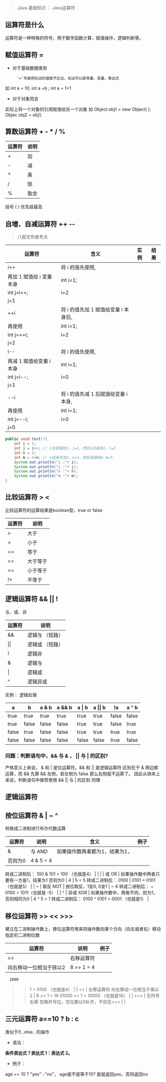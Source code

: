 > Java 基础知识 ： Java运算符

## 运算符是什么
运算符是一种特殊的符号，用于数学函数计算，赋值操作，逻辑判断等。
## 赋值运算符 = 

- 对于基础数据类型

    	'='号是把右边的值赋予左边，右边可以是常量，变量，表达式
如 int a = 10; int a =b ; int a = 1+1

- 对于对象而言

实际上将一个对象的引用赋值给另一个对象
如 Object obj1 = new Object( );  Objec obj2 = obj1;
## 算数运算符 + - * / %
| **运算符** | **说明** |
| --- | --- |
| + | 加 |
| - | 减 |
| * | 乘 |
| / | 除 |
| % | 取余 |

括号 ( ) 优先级最高
## 自增、自减运算符 ++ --
> 八股文热衷考点

| **运算符** | **含义** | **实例** | **结果** |
| --- | --- | --- | --- |
| i++ | 将 i 的值先使用, 
再加 1 赋值给 i 变量本身 | int i=1; 
int j=i++; | i=2 
j=1 |
| ++i | 将 i 的值先加 1 赋值给变量 i 本身后, 
再使用 | int i=1; 
int j=++i; | i=2 
j=2 |
| i-- | 将 i 的值先使用, 
再减 1 赋值给变量 i 本身 | int i=1;
int j=i--; | i=0 
j=1 |
| --i |  将 i 的值先减 1 后赋值给变量 i 本身, 
再使用 | int i=1; 
int j=--i; | i=0
j=0 |

```java
public void test(){
    int i = 1;
    int j = i++; // i先赋值给j，j=1，然后i自身加1，i=2
    int n = 2;
    int m = ++n; // n自身先加1，n=3，然后赋值给m m=3;
    System.out.println("i :"+ i);
    System.out.println("j :"+ j);
    System.out.println("n :"+ n);
    System.out.println("m :"+ m);
}
```
## 比较运算符 > <
比较运算符的运算结果是boolean型，true or false

| **运算符** | **说明** |
| --- | --- |
| > | 大于 |
| < | 小于 |
| == | 等于 |
| >= | 大于等于 |
| <= | 小于等于 |
| != | 不等于 |

## 逻辑运算符 && ||  !
与、或、非

| **运算符** | **说明** |
| --- | --- |
| && | 逻辑与 （短路） |
| &#124;&#124; | 逻辑或 （短路） |
| ! | 逻辑非 |
| & | 逻辑与 |
| &#124; | 逻辑或 |
| ^ | 逻辑异或 |

实例： 逻辑处理

| **a** | **b** | **a & b** | **a && b** | **a &#124; b** | **a &#124;&#124; b** | **!a** | **a ^ b** |
| --- | --- | --- | --- | --- | --- | --- | --- |
| true | true | true | true | true | true | false | false |
| true | false | false | false | true | true | false | true |
| false | true | false | false | true | true | true | true |
| false | false | false | false | false | false | true | false |

### 问题：判断语句中，&& 与 & ， || 与 | 的区别?
严格意义上来说， & 和 | 是位运算符。&& 和 || 是逻辑运算符
区别在于 & 两边都运算，而 && 先算 && 左侧，若左侧为 false 那么右侧就不运算了。
因此从效率上来说，判断语句中推荐使用 &&
|| 与 | 的区别 同理
## 逻辑运算符
## 按位运算符 & | ~ ^
转换成二进制进行布尔代数运算

| **运算符** | **说明** | **含义** | **例子** |
| --- | --- | --- | --- |
| & | 与 AND | 如果操作数两者都为1，结果为1，
否则为0 | 4 & 5 = 4
转成二进制后：
    100 
& 101 
= 100 （也就是4） |
| &#124; | 或 OR | 如果操作数中两者只要有一方是1，结果为1
否则为0 | 4 &#124; 5 = 5
转成二进制后：
   0100 
&#124;  0101 
= 0101 （也就是5） |
| ~ | 取反 NOT | 按位取反，1变0, 0变1 | ~ 4 
 转成二进制后：
 ~ 0100 
= 1011（也就是 -5） |
| ^ | 异或 XOR | 如果操作数中，两者不同，则为1，
否则相同为0 | 4 ^ 5 = 1
转成二进制后：
    0100 
^  0101 
=  0001 （也就是1） |

## 移位运算符 >> << >>>
建立在二进制操作数上，移位运算符⽤来将操作数向某个⽅向（向左或者右）移动指定的⼆进制位数

| **运算符** | **说明** | **例子** |
| --- | --- | --- |
| >> | 右移运算符
向右移动一位相当于除以2 | 8 >> 1 = 4
      1000 
>> 1 
=    0100 （也就是4） |
| << | 左移运算符
向左移动一位相当于乘以2 | 8 << 1 = 16
      01000 
<< 1 
=    10000 （也就是16） |
| >>> | 无符号右移
忽略符号位，空位都以0补齐，不存在<<< | 
 |

## 三元运算符 a==10 ? b : c
类似于if...else.. 的操作

- 语法：

**条件表达式？表达式 1：表达式 2。**

- 例子：

age == 10 ? "yes" : "no"， 
age是不是等于10? 是就返回yes，否则返回no

